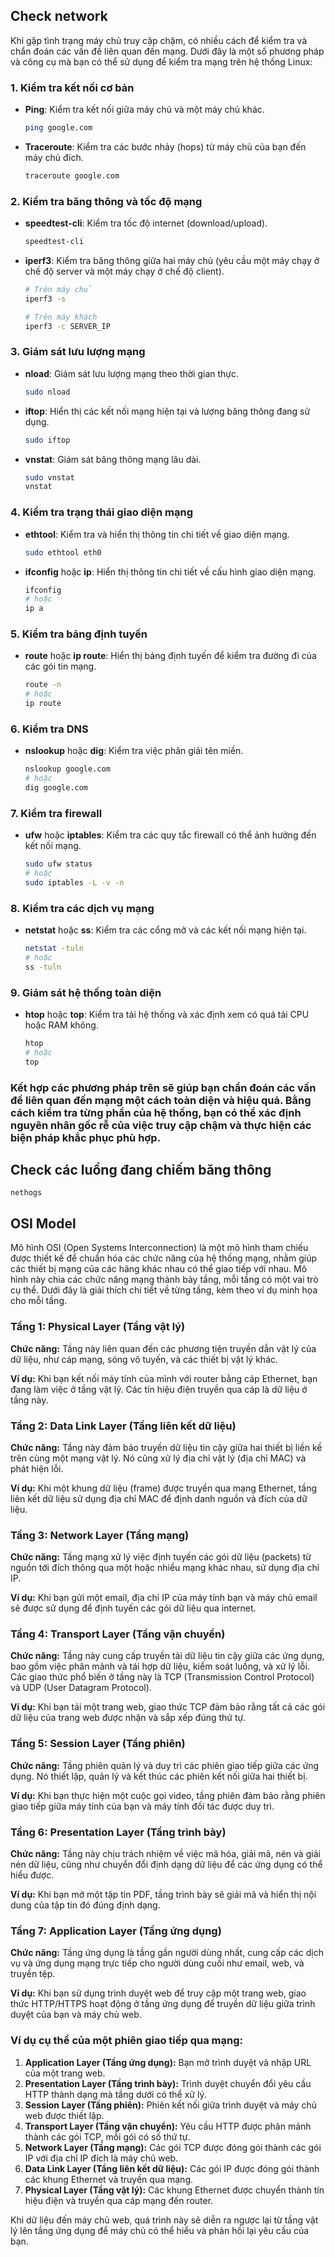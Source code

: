 ## Check network
Khi gặp tình trạng máy chủ truy cập chậm, có nhiều cách để kiểm tra và chẩn đoán các vấn đề liên quan đến mạng. Dưới đây là một số phương pháp và công cụ mà bạn có thể sử dụng để kiểm tra mạng trên hệ thống Linux:

### 1. **Kiểm tra kết nối cơ bản**

- **Ping**: Kiểm tra kết nối giữa máy chủ và một máy chủ khác.
  ```sh
  ping google.com
  ```

- **Traceroute**: Kiểm tra các bước nhảy (hops) từ máy chủ của bạn đến máy chủ đích.
  ```sh
  traceroute google.com
  ```

### 2. **Kiểm tra băng thông và tốc độ mạng**

- **speedtest-cli**: Kiểm tra tốc độ internet (download/upload).
  ```sh
  speedtest-cli
  ```

- **iperf3**: Kiểm tra băng thông giữa hai máy chủ (yêu cầu một máy chạy ở chế độ server và một máy chạy ở chế độ client).
  ```sh
  # Trên máy chủ
  iperf3 -s

  # Trên máy khách
  iperf3 -c SERVER_IP
  ```

### 3. **Giám sát lưu lượng mạng**

- **nload**: Giám sát lưu lượng mạng theo thời gian thực.
  ```sh
  sudo nload
  ```

- **iftop**: Hiển thị các kết nối mạng hiện tại và lượng băng thông đang sử dụng.
  ```sh
  sudo iftop
  ```

- **vnstat**: Giám sát băng thông mạng lâu dài.
  ```sh
  sudo vnstat
  vnstat
  ```

### 4. **Kiểm tra trạng thái giao diện mạng**

- **ethtool**: Kiểm tra và hiển thị thông tin chi tiết về giao diện mạng.
  ```sh
  sudo ethtool eth0
  ```

- **ifconfig** hoặc **ip**: Hiển thị thông tin chi tiết về cấu hình giao diện mạng.
  ```sh
  ifconfig
  # hoặc
  ip a
  ```

### 5. **Kiểm tra bảng định tuyến**

- **route** hoặc **ip route**: Hiển thị bảng định tuyến để kiểm tra đường đi của các gói tin mạng.
  ```sh
  route -n
  # hoặc
  ip route
  ```

### 6. **Kiểm tra DNS**

- **nslookup** hoặc **dig**: Kiểm tra việc phân giải tên miền.
  ```sh
  nslookup google.com
  # hoặc
  dig google.com
  ```

### 7. **Kiểm tra firewall**

- **ufw** hoặc **iptables**: Kiểm tra các quy tắc firewall có thể ảnh hưởng đến kết nối mạng.
  ```sh
  sudo ufw status
  # hoặc
  sudo iptables -L -v -n
  ```

### 8. **Kiểm tra các dịch vụ mạng**

- **netstat** hoặc **ss**: Kiểm tra các cổng mở và các kết nối mạng hiện tại.
  ```sh
  netstat -tuln
  # hoặc
  ss -tuln
  ```

### 9. **Giám sát hệ thống toàn diện**

- **htop** hoặc **top**: Kiểm tra tải hệ thống và xác định xem có quá tải CPU hoặc RAM không.
  ```sh
  htop
  # hoặc
  top
  ```

### Kết hợp các phương pháp trên sẽ giúp bạn chẩn đoán các vấn đề liên quan đến mạng một cách toàn diện và hiệu quả. Bằng cách kiểm tra từng phần của hệ thống, bạn có thể xác định nguyên nhân gốc rễ của việc truy cập chậm và thực hiện các biện pháp khắc phục phù hợp.
## Check các luồng đang chiếm băng thông
```
nethogs
```
## OSI Model
Mô hình OSI (Open Systems Interconnection) là một mô hình tham chiếu được thiết kế để chuẩn hóa các chức năng của hệ thống mạng, nhằm giúp các thiết bị mạng của các hãng khác nhau có thể giao tiếp với nhau. Mô hình này chia các chức năng mạng thành bảy tầng, mỗi tầng có một vai trò cụ thể. Dưới đây là giải thích chi tiết về từng tầng, kèm theo ví dụ minh họa cho mỗi tầng.

### Tầng 1: Physical Layer (Tầng vật lý)

**Chức năng:** Tầng này liên quan đến các phương tiện truyền dẫn vật lý của dữ liệu, như cáp mạng, sóng vô tuyến, và các thiết bị vật lý khác.

**Ví dụ:** Khi bạn kết nối máy tính của mình với router bằng cáp Ethernet, bạn đang làm việc ở tầng vật lý. Các tín hiệu điện truyền qua cáp là dữ liệu ở tầng này.

### Tầng 2: Data Link Layer (Tầng liên kết dữ liệu)

**Chức năng:** Tầng này đảm bảo truyền dữ liệu tin cậy giữa hai thiết bị liền kề trên cùng một mạng vật lý. Nó cũng xử lý địa chỉ vật lý (địa chỉ MAC) và phát hiện lỗi.

**Ví dụ:** Khi một khung dữ liệu (frame) được truyền qua mạng Ethernet, tầng liên kết dữ liệu sử dụng địa chỉ MAC để định danh nguồn và đích của dữ liệu.

### Tầng 3: Network Layer (Tầng mạng)

**Chức năng:** Tầng mạng xử lý việc định tuyến các gói dữ liệu (packets) từ nguồn tới đích thông qua một hoặc nhiều mạng khác nhau, sử dụng địa chỉ IP.

**Ví dụ:** Khi bạn gửi một email, địa chỉ IP của máy tính bạn và máy chủ email sẽ được sử dụng để định tuyến các gói dữ liệu qua internet.

### Tầng 4: Transport Layer (Tầng vận chuyển)

**Chức năng:** Tầng này cung cấp truyền tải dữ liệu tin cậy giữa các ứng dụng, bao gồm việc phân mảnh và tái hợp dữ liệu, kiểm soát luồng, và xử lý lỗi. Các giao thức phổ biến ở tầng này là TCP (Transmission Control Protocol) và UDP (User Datagram Protocol).

**Ví dụ:** Khi bạn tải một trang web, giao thức TCP đảm bảo rằng tất cả các gói dữ liệu của trang web được nhận và sắp xếp đúng thứ tự.

### Tầng 5: Session Layer (Tầng phiên)

**Chức năng:** Tầng phiên quản lý và duy trì các phiên giao tiếp giữa các ứng dụng. Nó thiết lập, quản lý và kết thúc các phiên kết nối giữa hai thiết bị.

**Ví dụ:** Khi bạn thực hiện một cuộc gọi video, tầng phiên đảm bảo rằng phiên giao tiếp giữa máy tính của bạn và máy tính đối tác được duy trì.

### Tầng 6: Presentation Layer (Tầng trình bày)

**Chức năng:** Tầng này chịu trách nhiệm về việc mã hóa, giải mã, nén và giải nén dữ liệu, cũng như chuyển đổi định dạng dữ liệu để các ứng dụng có thể hiểu được.

**Ví dụ:** Khi bạn mở một tập tin PDF, tầng trình bày sẽ giải mã và hiển thị nội dung của tập tin đó đúng định dạng.

### Tầng 7: Application Layer (Tầng ứng dụng)

**Chức năng:** Tầng ứng dụng là tầng gần người dùng nhất, cung cấp các dịch vụ và ứng dụng mạng trực tiếp cho người dùng cuối như email, web, và truyền tệp.

**Ví dụ:** Khi bạn sử dụng trình duyệt web để truy cập một trang web, giao thức HTTP/HTTPS hoạt động ở tầng ứng dụng để truyền dữ liệu giữa trình duyệt của bạn và máy chủ web.

### Ví dụ cụ thể của một phiên giao tiếp qua mạng:

1. **Application Layer (Tầng ứng dụng):** Bạn mở trình duyệt và nhập URL của một trang web.
2. **Presentation Layer (Tầng trình bày):** Trình duyệt chuyển đổi yêu cầu HTTP thành dạng mà tầng dưới có thể xử lý.
3. **Session Layer (Tầng phiên):** Phiên kết nối giữa trình duyệt và máy chủ web được thiết lập.
4. **Transport Layer (Tầng vận chuyển):** Yêu cầu HTTP được phân mảnh thành các gói TCP, mỗi gói có số thứ tự.
5. **Network Layer (Tầng mạng):** Các gói TCP được đóng gói thành các gói IP với địa chỉ IP đích là máy chủ web.
6. **Data Link Layer (Tầng liên kết dữ liệu):** Các gói IP được đóng gói thành các khung Ethernet và truyền qua mạng.
7. **Physical Layer (Tầng vật lý):** Các khung Ethernet được chuyển thành tín hiệu điện và truyền qua cáp mạng đến router.

Khi dữ liệu đến máy chủ web, quá trình này sẽ diễn ra ngược lại từ tầng vật lý lên tầng ứng dụng để máy chủ có thể hiểu và phản hồi lại yêu cầu của bạn.
